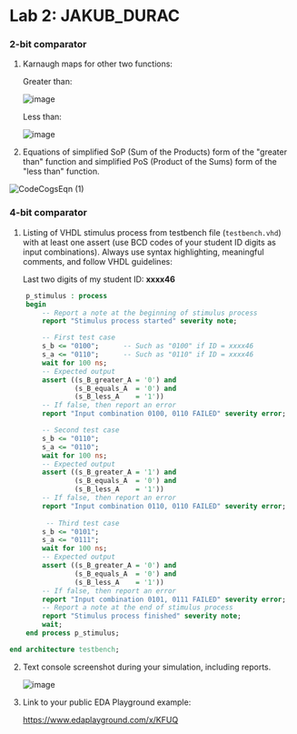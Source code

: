# Lab 2: JAKUB_DURAC

### 2-bit comparator

1. Karnaugh maps for other two functions:

   Greater than:

   ![image](https://user-images.githubusercontent.com/99799946/155304399-9a4683a0-bb5e-4d74-af81-f4a5c79964fb.png)

   Less than:

   ![image](https://user-images.githubusercontent.com/99799946/155304448-6f01ab17-97a0-4840-8ed4-9306d7b5b897.png)

2. Equations of simplified SoP (Sum of the Products) form of the "greater than" function and simplified PoS (Product of the Sums) form of the "less than" function.

   
![CodeCogsEqn (1)](https://user-images.githubusercontent.com/99799946/156242143-976eba75-6c62-4694-b31d-b201e8a31274.png)


### 4-bit comparator

1. Listing of VHDL stimulus process from testbench file (`testbench.vhd`) with at least one assert (use BCD codes of your student ID digits as input combinations). Always use syntax highlighting, meaningful comments, and follow VHDL guidelines:

   Last two digits of my student ID: **xxxx46**

```vhdl
    p_stimulus : process
    begin
        -- Report a note at the beginning of stimulus process
        report "Stimulus process started" severity note;

        -- First test case
        s_b <= "0100"; 		-- Such as "0100" if ID = xxxx46
        s_a <= "0110";      -- Such as "0110" if ID = xxxx46
        wait for 100 ns;
        -- Expected output
        assert ((s_B_greater_A = '0') and
                (s_B_equals_A  = '0') and
                (s_B_less_A    = '1'))
        -- If false, then report an error
        report "Input combination 0100, 0110 FAILED" severity error;

 		-- Second test case
        s_b <= "0110"; 		
        s_a <= "0110";      
        wait for 100 ns;
        -- Expected output
        assert ((s_B_greater_A = '1') and
                (s_B_equals_A  = '0') and
                (s_B_less_A    = '1'))
        -- If false, then report an error
        report "Input combination 0110, 0110 FAILED" severity error;
        
         -- Third test case
        s_b <= "0101"; 		
        s_a <= "0111";      
        wait for 100 ns;
        -- Expected output
        assert ((s_B_greater_A = '0') and
                (s_B_equals_A  = '0') and
                (s_B_less_A    = '1'))
        -- If false, then report an error
        report "Input combination 0101, 0111 FAILED" severity error;
        -- Report a note at the end of stimulus process
        report "Stimulus process finished" severity note;
        wait;
    end process p_stimulus;

end architecture testbench;


```

2. Text console screenshot during your simulation, including reports.

   ![image](https://user-images.githubusercontent.com/99799946/156242586-dd132434-b053-4145-8b03-54aff7d259ea.png)

3. Link to your public EDA Playground example:

   https://www.edaplayground.com/x/KFUQ
